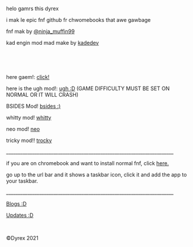 <p class="unchanged rich-diff-level-one">helo gamrs this dyrex</p>
<p class="unchanged rich-diff-level-one">i mak le epic fnf github fr chwomebooks that awe gawbage</p>
<p class="unchanged rich-diff-level-one">fnf mak by&nbsp;<a href="https://twitter.com/ninja_muffin99" rel="nofollow">@ninja_muffin99</a></p>
<p class="unchanged rich-diff-level-one">kad engin mod mad make by&nbsp;<a href="https://gamebanana.com/gamefiles/16761" rel="nofollow">kadedev</a></p>
<p class="unchanged rich-diff-level-one">&nbsp;</p>
<p class="unchanged rich-diff-level-one">&nbsp;</p>
<p class="unchanged rich-diff-level-one">here gaem!:&nbsp;<a href="https://dyrexfnf.github.io/FNF/BASEFNF" rel="nofollow">click!</a></p>
<p class="unchanged rich-diff-level-one">here is the ugh mod!:&nbsp;<a href="https://dyrexfnf.github.io/FNF/UGHFNF" rel="nofollow">ugh :D</a>&nbsp;(GAME DIFFICULTY MUST BE SET ON NORMAL OR IT WILL CRASH)</p>
<p class="unchanged rich-diff-level-one">BSIDES Mod!&nbsp;<a href="https://dyrexfnf.github.io/FNF/BSIDES" rel="nofollow">bsides :)</a></p>
<p class="unchanged rich-diff-level-one">whitty mod! <a href="https://dyrexfnf.github.io/FNF/WHITTY">whitty</a></p>
<p class="unchanged rich-diff-level-one">neo mod! <a href="https://dyrexfnf.github.io/FNF/NEO">neo</a></p>
<p class="unchanged rich-diff-level-one">tricky mod!! <a href="https://dyrexfnf.github.io/FNF/TRICKY">trocky</a></p>
<p class="unchanged rich-diff-level-one">_______________________________________________________________________</p>
<p class="unchanged rich-diff-level-one">if you are on chromebook and want to install normal fnf, click&nbsp;<a href="https://friday-night.glitch.me/" rel="nofollow">here.</a></p>
<p class="unchanged rich-diff-level-one">go up to the url bar and it shows a taskbar icon, click it and add the app to your taskbar.</p>
<p class="unchanged rich-diff-level-one">_______________________________________________________________________</p>
<p class="unchanged rich-diff-level-one"><a href="https://dyrexfnf.github.io/FNF/BLOG" rel="nofollow">Blogs :D</a></p>
<p class="unchanged rich-diff-level-one"><a href="https://dyrexfnf.github.io/FNF/UPDATES" rel="nofollow">Updates :D</a></p>
<p class="unchanged rich-diff-level-one">&nbsp;</p>
<p class="unchanged rich-diff-level-one">&copy;Dyrex 2021</p>
